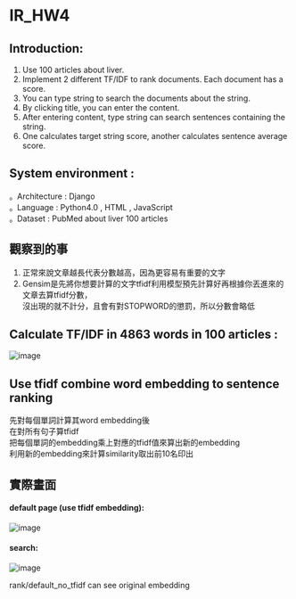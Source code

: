 # IR_HW4

## Introduction:  
1. Use 100 articles about liver.  
2. Implement 2 different TF/IDF to rank documents. Each document has a score.  
3. You can type string to search the documents about the string.  
4. By clicking title, you can enter the content.  
5. After entering content, type string can search sentences containing the string.  
6. One calculates target string score, another calculates sentence average score.  

## System environment :   
。Architecture : Django   
。Language : Python4.0 , HTML , JavaScript    
。Dataset : PubMed about liver 100 articles  

## 觀察到的事  
1. 正常來說文章越長代表分數越高，因為更容易有重要的文字  
2. Gensim是先將你想要計算的文字tfidf利用模型預先計算好再根據你丟進來的文章去算tfidf分數，  
	沒出現的就不計分，且會有對STOPWORD的懲罰，所以分數會略低  

## Calculate TF/IDF in 4863 words in 100 articles :

![image](https://drive.google.com/uc?export=view&id=14Xkce52-kgrNgtw_un1CanMUJnqAhq92)    


## Use tfidf combine word embedding to sentence ranking
先對每個單詞計算其word embedding後  
在對所有句子算tfidf  
把每個單詞的embedding乘上對應的tfidf值來算出新的embedding  
利用新的embedding來計算similarity取出前10名印出  

## 實際畫面  
#### default page (use tfidf embedding):  
![image](https://drive.google.com/uc?export=view&id=1AcGrlpl_u12vs9GAa-lPEGH43di5EvL6)    
#### search:  
![image](https://drive.google.com/uc?export=view&id=17ewaR6qGUY2pfIitM5BNZHm3JAIZxcW1)    

rank/default_no_tfidf can see original embedding  

